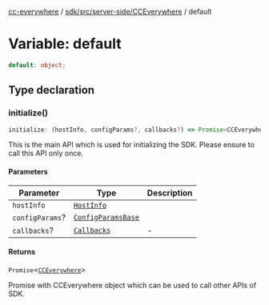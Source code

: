 [cc-everywhere](../../../../../index.md) / [sdk/src/server-side/CCEverywhere](../index.md) / default

# Variable: default

```ts
default: object;
```

## Type declaration

### initialize()

```ts
initialize: (hostInfo, configParams?, callbacks?) => Promise<CCEverywhere>;
```

This is the main API which is used for initializing the SDK.
Please ensure to call this API only once.

#### Parameters

| Parameter | Type | Description |
| ------ | ------ | ------ |
| `hostInfo` | [`HostInfo`](../../../../../shared/src/types/HostInfo.types/type-aliases/HostInfo.md) |  |
| `configParams`? | [`ConfigParamsBase`](../../../../../shared/src/types/HostInfo.types/interfaces/ConfigParamsBase.md) |  |
| `callbacks`? | [`Callbacks`](../../../../../shared/src/types/Callbacks.types/interfaces/Callbacks.md) | - |

#### Returns

`Promise`<[`CCEverywhere`](../classes/CCEverywhere.md)\>

Promise with CCEverywhere object which can be used to call other APIs of SDK.
